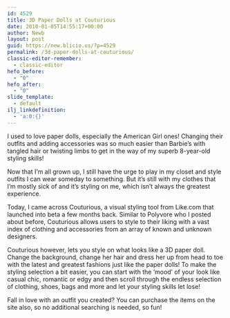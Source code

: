 ```yaml
---
id: 4529
title: 3D Paper Dolls at Couturious
date: 2010-01-05T14:55:17+00:00
author: Newb
layout: post
guid: https://new.blicio.us/?p=4529
permalink: /3d-paper-dolls-at-couturious/
classic-editor-remember:
  - classic-editor
hefo_before:
  - "0"
hefo_after:
  - "0"
slide_template:
  - default
ilj_linkdefinition:
  - 'a:0:{}'
---
```

I used to love paper dolls, especially the American Girl ones! Changing their outfits and adding accessories was so much easier than Barbie’s with tangled hair or twisting limbs to get in the way of my superb 8-year-old styling skills!

Now that I’m all grown up, I still have the urge to play in my closet and style outfits I can wear someday to something. But it’s still with my clothes that I’m mostly sick of and it’s styling on me, which isn’t always the greatest experience.

Today, I came across Couturious, a visual styling tool from Like.com that launched into beta a few months back. Similar to Polyvore who I posted about before, Couturious allows users to style to their liking with a vast index of clothing and accessories from an array of known and unknown designers.

Couturious however, lets you style on what looks like a 3D paper doll. Change the background, change her hair and dress her up from head to toe with the latest and greatest fashions just like the paper dolls! To make the styling selection a bit easier, you can start with the ‘mood’ of your look like casual chic, romantic or edgy and then scroll through the endless selection of clothing, shoes, bags and more and let your styling skills let lose!

Fall in love with an outfit you created? You can purchase the items on the site also, so no additional searching is needed, so fun!